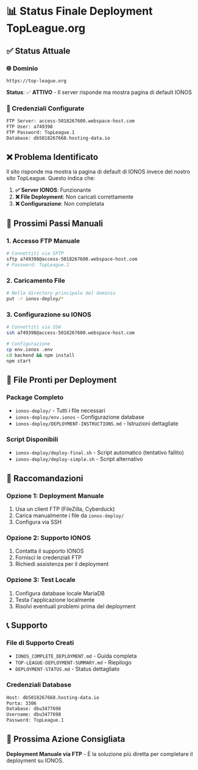 # 📊 Status Finale Deployment TopLeague.org

## ✅ **Status Attuale**

### **🌐 Dominio**
```
https://top-league.org
```
**Status**: ✅ **ATTIVO** - Il server risponde ma mostra pagina di default IONOS

### **🔐 Credenziali Configurate**
```bash
FTP Server: access-5018267600.webspace-host.com
FTP User: a749398
FTP Password: TopLeague.1
Database: db5018267668.hosting-data.io
```

## ❌ **Problema Identificato**

Il sito risponde ma mostra la pagina di default di IONOS invece del nostro sito TopLeague. Questo indica che:

1. **✅ Server IONOS**: Funzionante
2. **❌ File Deployment**: Non caricati correttamente
3. **❌ Configurazione**: Non completata

## 🔧 **Prossimi Passi Manuali**

### **1. Accesso FTP Manuale**
```bash
# Connettiti via SFTP
sftp a749398@access-5018267600.webspace-host.com
# Password: TopLeague.1
```

### **2. Caricamento File**
```bash
# Nella directory principale del dominio
put -r ionos-deploy/*
```

### **3. Configurazione su IONOS**
```bash
# Connettiti via SSH
ssh a749398@access-5018267600.webspace-host.com

# Configurazione
cp env.ionos .env
cd backend && npm install
npm start
```

## 📁 **File Pronti per Deployment**

### **Package Completo**
- `ionos-deploy/` - Tutti i file necessari
- `ionos-deploy/env.ionos` - Configurazione database
- `ionos-deploy/DEPLOYMENT-INSTRUCTIONS.md` - Istruzioni dettagliate

### **Script Disponibili**
- `ionos-deploy/deploy-final.sh` - Script automatico (tentativo fallito)
- `ionos-deploy/deploy-simple.sh` - Script alternativo

## 🎯 **Raccomandazioni**

### **Opzione 1: Deployment Manuale**
1. Usa un client FTP (FileZilla, Cyberduck)
2. Carica manualmente i file da `ionos-deploy/`
3. Configura via SSH

### **Opzione 2: Supporto IONOS**
1. Contatta il supporto IONOS
2. Fornisci le credenziali FTP
3. Richiedi assistenza per il deployment

### **Opzione 3: Test Locale**
1. Configura database locale MariaDB
2. Testa l'applicazione localmente
3. Risolvi eventuali problemi prima del deployment

## 📞 **Supporto**

### **File di Supporto Creati**
- `IONOS_COMPLETE_DEPLOYMENT.md` - Guida completa
- `TOP-LEAGUE-DEPLOYMENT-SUMMARY.md` - Riepilogo
- `DEPLOYMENT-STATUS.md` - Status dettagliato

### **Credenziali Database**
```bash
Host: db5018267668.hosting-data.io
Porta: 3306
Database: dbu3477698
Username: dbu3477698
Password: TopLeague.1
```

## 🚀 **Prossima Azione Consigliata**

**Deployment Manuale via FTP** - È la soluzione più diretta per completare il deployment su IONOS. 